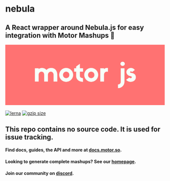 # nebula

## A React wrapper around Nebula.js for easy integration with Motor Mashups 🚀

![Motor Logo](./motor_red.png)

[![lerna](https://img.shields.io/badge/maintained%20with-lerna-cc00ff.svg)](https://lerna.js.org/)
 <a href="https://bundlephobia.com/result?p=@motor-js/engine" title="Motor.js latest minified+gzip size"><img src="https://badgen.net/bundlephobia/minzip/@motor-js/engine" alt="gzip size"></a>

 
## This repo contains no source code. It is used for issue tracking.

#### Find docs, guides, the API and more at  [docs.motor.so](https://docs.motor.so).

#### Looking to generate complete mashups? See our [homepage](https://motor.so).

#### Join our community on [discord](https://discord.com/invite/jmjx78N59b).
